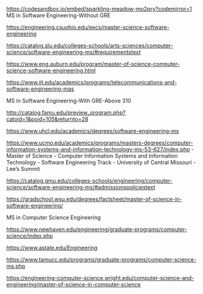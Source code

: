 https://codesandbox.io/embed/sparkling-meadow-mo2pry?codemirror=1
MS in Software Engineering-Without GRE

 

https://engineering.csuohio.edu/eecs/master-science-software-engineering

 

https://catalog.slu.edu/colleges-schools/arts-sciences/computer-science/software-engineering-ms/#requirementstext

  

https://www.eng.auburn.edu/program/master-of-science-computer-science-software-engineering.html

 

https://www.iit.edu/academics/programs/telecommunications-and-software-engineering-mas



 

MS in Software Engineering-With GRE-Above 310



http://catalog.famu.edu/preview_program.php?catoid=1&poid=105&returnto=28

 

https://www.uhcl.edu/academics/degrees/software-engineering-ms

 

https://www.ucmo.edu/academics/programs/masters-degrees/computer-information-systems-and-information-technology-ms-53-627/index.php - Master of Science - Computer Information Systems and Information Technology - Software Engineering Track - University of Central Missouri - Lee’s Summit

 

https://catalog.gmu.edu/colleges-schools/engineering/computer-science/software-engineering-ms/#admissionspoliciestext 



https://gradschool.wsu.edu/degrees/factsheet/master-of-science-in-software-engineering/



MS in Computer Science Engineering 

 

https://www.newhaven.edu/engineering/graduate-programs/computer-science/index.php

 

https://www.astate.edu/Engineering

 

https://www.tamucc.edu/programs/graduate-programs/computer-science-ms.php

 

https://engineering-computer-science.wright.edu/computer-science-and-engineering/master-of-science-in-computer-science 
